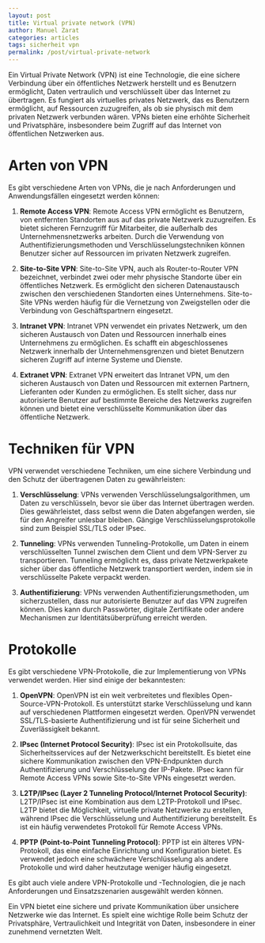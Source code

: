 ```yaml
---
layout: post
title: Virtual private network (VPN)
author: Manuel Zarat
categories: articles
tags: sicherheit vpn
permalink: /post/virtual-private-network
---
```


Ein Virtual Private Network (VPN) ist eine Technologie, die eine sichere Verbindung über ein öffentliches Netzwerk herstellt und es Benutzern ermöglicht, Daten vertraulich und verschlüsselt über das Internet zu übertragen. Es fungiert als virtuelles privates Netzwerk, das es Benutzern ermöglicht, auf Ressourcen zuzugreifen, als ob sie physisch mit dem privaten Netzwerk verbunden wären. VPNs bieten eine erhöhte Sicherheit und Privatsphäre, insbesondere beim Zugriff auf das Internet von öffentlichen Netzwerken aus.

<!--excerpt_separator-->

<h1>Arten von VPN</h1>

Es gibt verschiedene Arten von VPNs, die je nach Anforderungen und Anwendungsfällen eingesetzt werden können:

1. **Remote Access VPN**: Remote Access VPN ermöglicht es Benutzern, von entfernten Standorten aus auf das private Netzwerk zuzugreifen. Es bietet sicheren Fernzugriff für Mitarbeiter, die außerhalb des Unternehmensnetzwerks arbeiten. Durch die Verwendung von Authentifizierungsmethoden und Verschlüsselungstechniken können Benutzer sicher auf Ressourcen im privaten Netzwerk zugreifen.

2. **Site-to-Site VPN**: Site-to-Site VPN, auch als Router-to-Router VPN bezeichnet, verbindet zwei oder mehr physische Standorte über ein öffentliches Netzwerk. Es ermöglicht den sicheren Datenaustausch zwischen den verschiedenen Standorten eines Unternehmens. Site-to-Site VPNs werden häufig für die Vernetzung von Zweigstellen oder die Verbindung von Geschäftspartnern eingesetzt.

3. **Intranet VPN**: Intranet VPN verwendet ein privates Netzwerk, um den sicheren Austausch von Daten und Ressourcen innerhalb eines Unternehmens zu ermöglichen. Es schafft ein abgeschlossenes Netzwerk innerhalb der Unternehmensgrenzen und bietet Benutzern sicheren Zugriff auf interne Systeme und Dienste.

4. **Extranet VPN**: Extranet VPN erweitert das Intranet VPN, um den sicheren Austausch von Daten und Ressourcen mit externen Partnern, Lieferanten oder Kunden zu ermöglichen. Es stellt sicher, dass nur autorisierte Benutzer auf bestimmte Bereiche des Netzwerks zugreifen können und bietet eine verschlüsselte Kommunikation über das öffentliche Netzwerk.

<h1>Techniken für VPN</h1>

VPN verwendet verschiedene Techniken, um eine sichere Verbindung und den Schutz der übertragenen Daten zu gewährleisten:

1. **Verschlüsselung**: VPNs verwenden Verschlüsselungsalgorithmen, um Daten zu verschlüsseln, bevor sie über das Internet übertragen werden. Dies gewährleistet, dass selbst wenn die Daten abgefangen werden, sie für den Angreifer unlesbar bleiben. Gängige Verschlüsselungsprotokolle sind zum Beispiel SSL/TLS oder IPsec.

2. **Tunneling**: VPNs verwenden Tunneling-Protokolle, um Daten in einem verschlüsselten Tunnel zwischen dem Client und dem VPN-Server zu transportieren. Tunneling ermöglicht es, dass private Netzwerkpakete sicher über das öffentliche Netzwerk transportiert werden, indem sie in verschlüsselte Pakete verpackt werden.

3. **Authentifizierung**: VPNs verwenden Authentifizierungsmethoden, um sicherzustellen, dass nur autorisierte Benutzer auf das VPN zugreifen können. Dies kann durch Passwörter, digitale Zertifikate oder andere Mechanismen zur Identitätsüberprüfung erreicht werden.

<h1>Protokolle</h1>

Es gibt verschiedene VPN-Protokolle, die zur Implementierung von VPNs verwendet werden. Hier sind einige der bekanntesten:

1. **OpenVPN**: OpenVPN ist ein weit verbreitetes und flexibles Open-Source-VPN-Protokoll. Es unterstützt starke Verschlüsselung und kann auf verschiedenen Plattformen eingesetzt werden. OpenVPN verwendet SSL/TLS-basierte Authentifizierung und ist für seine Sicherheit und Zuverlässigkeit bekannt.

2. **IPsec (Internet Protocol Security)**: IPsec ist ein Protokollsuite, das Sicherheitsservices auf der Netzwerkschicht bereitstellt. Es bietet eine sichere Kommunikation zwischen den VPN-Endpunkten durch Authentifizierung und Verschlüsselung der IP-Pakete. IPsec kann für Remote Access VPNs sowie Site-to-Site VPNs eingesetzt werden.

3. **L2TP/IPsec (Layer 2 Tunneling Protocol/Internet Protocol Security)**: L2TP/IPsec ist eine Kombination aus dem L2TP-Protokoll und IPsec. L2TP bietet die Möglichkeit, virtuelle private Netzwerke zu erstellen, während IPsec die Verschlüsselung und Authentifizierung bereitstellt. Es ist ein häufig verwendetes Protokoll für Remote Access VPNs.

4. **PPTP (Point-to-Point Tunneling Protocol)**: PPTP ist ein älteres VPN-Protokoll, das eine einfache Einrichtung und Konfiguration bietet. Es verwendet jedoch eine schwächere Verschlüsselung als andere Protokolle und wird daher heutzutage weniger häufig eingesetzt.

Es gibt auch viele andere VPN-Protokolle und -Technologien, die je nach Anforderungen und Einsatzszenarien ausgewählt werden können.

Ein VPN bietet eine sichere und private Kommunikation über unsichere Netzwerke wie das Internet. Es spielt eine wichtige Rolle beim Schutz der Privatsphäre, Vertraulichkeit und Integrität von Daten, insbesondere in einer zunehmend vernetzten Welt.
